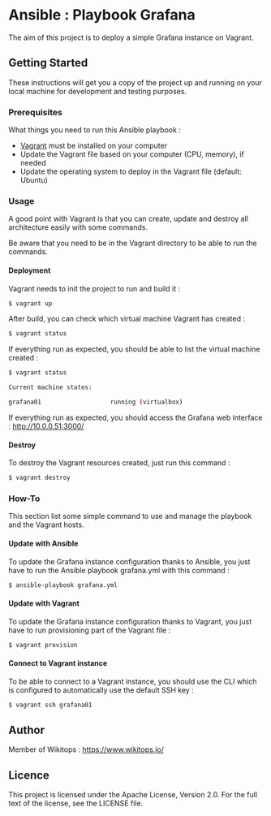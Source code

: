 # Ansible : Playbook Grafana

The aim of this project is to deploy a simple Grafana instance on Vagrant.

## Getting Started

These instructions will get you a copy of the project up and running on your local machine for development and testing purposes.

### Prerequisites

What things you need to run this Ansible playbook :

*   [Vagrant](https://www.vagrantup.com/docs/installation/) must be installed on your computer
*   Update the Vagrant file based on your computer (CPU, memory), if needed
*   Update the operating system to deploy in the Vagrant file (default: Ubuntu)

### Usage

A good point with Vagrant is that you can create, update and destroy all architecture easily with some commands.

Be aware that you need to be in the Vagrant directory to be able to run the commands.

#### Deployment

Vagrant needs to init the project to run and build it :

```bash
$ vagrant up
```

After build, you can check which virtual machine Vagrant has created :

```bash
$ vagrant status
```

If everything run as expected, you should be able to list the virtual machine created :

```bash
$ vagrant status

Current machine states:

grafana01                   running (virtualbox)
```

If everything run as expected, you should access the Grafana web interface : http://10.0.0.51:3000/

#### Destroy

To destroy the Vagrant resources created, just run this command :

```bash
$ vagrant destroy
```

### How-To

This section list some simple command to use and manage the playbook and the Vagrant hosts.

#### Update with Ansible

To update the Grafana instance configuration thanks to Ansible, you just have to run the Ansible playbook grafana.yml with this command :

```bash
$ ansible-playbook grafana.yml
```

#### Update with Vagrant

To update the Grafana instance configuration thanks to Vagrant, you just have to run provisioning part of the Vagrant file :

```bash
$ vagrant provision
```

#### Connect to Vagrant instance

To be able to connect to a Vagrant instance, you should use the CLI which is configured to automatically use the default SSH key :

```bash
$ vagrant ssh grafana01
```

## Author

Member of Wikitops : https://www.wikitops.io/

## Licence

This project is licensed under the Apache License, Version 2.0. For the full text of the license, see the LICENSE file.
